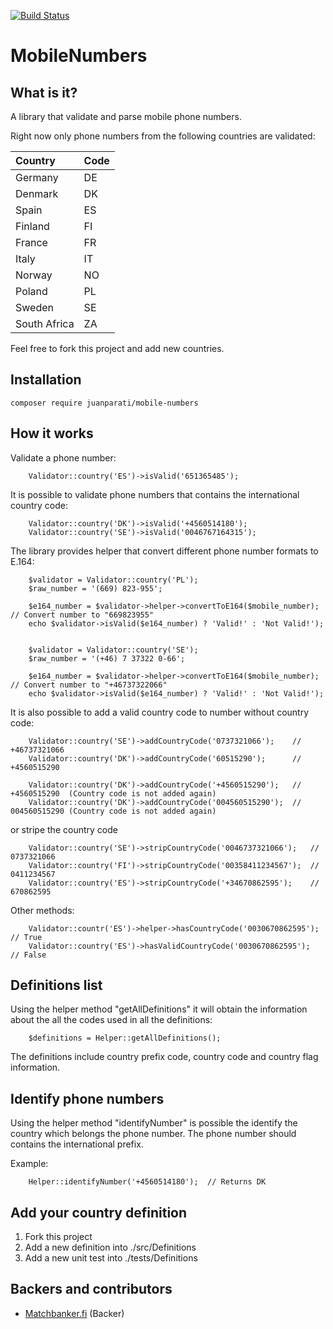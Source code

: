 [![Build Status](https://travis-ci.org/juanparati/mobilenumbers.svg?branch=master)](https://travis-ci.org/juanparati/mobilenumbers)


MobileNumbers
=============


## What is it?

A library that validate and parse mobile phone numbers.

Right now only phone numbers from the following countries are validated:

| Country      | Code |
|:-------------|------|
| Germany      | DE   |
| Denmark      | DK   |
| Spain        | ES   |
| Finland      | FI   |
| France       | FR   |
| Italy        | IT   |
| Norway       | NO   |
| Poland       | PL   |
| Sweden       | SE   |
| South Africa | ZA   |


Feel free to fork this project and add new countries.

## Installation

    composer require juanparati/mobile-numbers


## How it works

Validate a phone number:

        Validator::country('ES')->isValid('651365485');
        


It is possible to validate phone numbers that contains the international country code:
        
        Validator::country('DK')->isValid('+4560514180');
        Validator::country('SE')->isValid('0046767164315');
        

The library provides helper that convert different phone number formats to E.164:

        $validator = Validator::country('PL');
        $raw_number = '(669) 823-955';
        
        $e164_number = $validator->helper->convertToE164($mobile_number);   // Convert number to "669823955"
        echo $validator->isValid($e164_number) ? 'Valid!' : 'Not Valid!');
        
        
        $validator = Validator::country('SE');
        $raw_number = '(+46) 7 37322 0-66';
        
        $e164_number = $validator->helper->convertToE164($mobile_number);   // Convert number to "+46737322066"
        echo $validator->isValid($e164_number) ? 'Valid!' : 'Not Valid!');
                
        
It is also possible to add a valid country code to number without country code:

        Validator::country('SE')->addCountryCode('0737321066');    // +46737321066
        Validator::country('DK')->addCountryCode('60515290');      // +4560515290
        
        Validator::country('DK')->addCountryCode('+4560515290');   // +4560515290  (Country code is not added again)
        Validator::country('DK')->addCountryCode('004560515290');  // 004560515290 (Country code is not added again)
                 
        

or stripe the country code

        Validator::country('SE')->stripCountryCode('0046737321066');   // 0737321066
        Validator::country('FI')->stripCountryCode('00358411234567');  // 0411234567
        Validator::country('ES')->stripCountryCode('+34670862595');    // 670862595
        

Other methods:

        Validator::countr('ES')->helper->hasCountryCode('0030670862595'); // True
        Validator::country('ES')->hasValidCountryCode('0030670862595');  // False


## Definitions list

Using the helper method "getAllDefinitions" it will obtain the information about the all the codes used in all the definitions:

        $definitions = Helper::getAllDefinitions();

The definitions include country prefix code, country code and country flag information.


## Identify phone numbers

Using the helper method "identifyNumber" is possible the identify the country which belongs the phone number.
The phone number should contains the international prefix.

Example:

        Helper::identifyNumber('+4560514180');  // Returns DK
        

## Add your country definition

1. Fork this project
2. Add a new definition into ./src/Definitions
3. Add a new unit test into ./tests/Definitions

## Backers and contributors

- [Matchbanker.fi](https://matchbanker.fi) (Backer)

